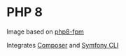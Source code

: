 # PHP 8

Image based on [php8-fpm](https://hub.docker.com/_/php)

Integrates [Composer](https://hub.docker.com/_/composer) and [Symfony CLI](https://github.com/symfony/cli)